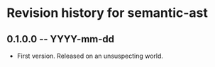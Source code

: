 # Revision history for semantic-ast

## 0.1.0.0 -- YYYY-mm-dd

* First version. Released on an unsuspecting world.
